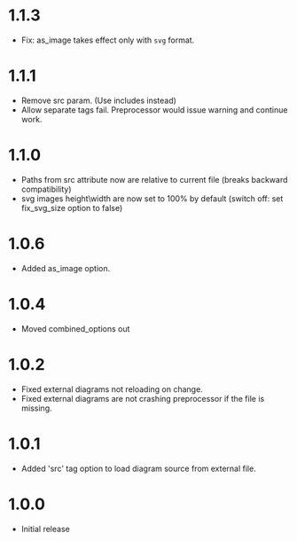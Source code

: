 # 1.1.3

-    Fix: as_image takes effect only with `svg` format.

# 1.1.1

-    Remove src param. (Use includes instead)
-    Allow separate tags fail. Preprocessor would issue warning and continue work.

# 1.1.0

-    Paths from src attribute now are relative to current file (breaks backward compatibility)
-    svg images height\width are now set to 100% by default (switch off: set fix_svg_size option to false)

# 1.0.6

-    Added as_image option.

# 1.0.4

-    Moved combined_options out

# 1.0.2

-    Fixed external diagrams not reloading on change.
-    Fixed external diagrams are not crashing preprocessor if the file is missing.

# 1.0.1

-    Added 'src' tag option to load diagram source from external file.

# 1.0.0

-    Initial release